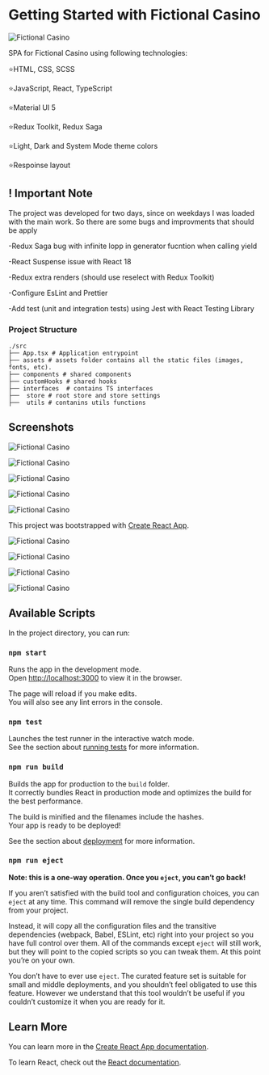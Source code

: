 # Getting Started with Fictional Casino

![Fictional Casino](./.github/screenshots/desktop1.png?raw=true "Fictional Casino")

SPA for Fictional Casino using following technologies:

⭐HTML, CSS, SCSS

⭐JavaScript, React, TypeScript

⭐Material UI 5

⭐Redux Toolkit, Redux Saga

⭐Light, Dark and System Mode theme colors

⭐Respoinse layout



## ! Important Note
The project was developed for two days, since on weekdays I was loaded with the main work. So there are some bugs and improvments that should be apply

-Redux Saga bug with infinite lopp in generator fucntion when calling yield

-React Suspense issue with React 18

-Redux extra renders (should use reselect with Redux Toolkit)

-Configure EsLint and Prettier

-Add test (unit and integration tests) using Jest with React Testing Library

### Project Structure

```shell
./src
├── App.tsx # Application entrypoint
├── assets # assets folder contains all the static files (images, fonts, etc).
├── components # shared components
├── customHooks # shared hooks
├── interfaces  # contains TS interfaces
├──  store # root store and store settings
├──  utils # contanins utils functions
```

## Screenshots

![Fictional Casino](./.github/screenshots/desktop1.png?raw=true "Fictional Casino")

![Fictional Casino](./.github/screenshots/desktop2.png?raw=true "Fictional Casino")

![Fictional Casino](./.github/screenshots/desktop3.png?raw=true "Fictional Casino")

![Fictional Casino](./.github/screenshots/desktop4.png?raw=true "Fictional Casino")

![Fictional Casino](./.github/screenshots/desktop5.png?raw=true "Fictional Casino")

This project was bootstrapped with [Create React App](https://github.com/facebook/create-react-app).

![Fictional Casino](./.github/screenshots/mobile1.jpg?raw=true "Fictional Casino")

![Fictional Casino](./.github/screenshots/mobile2.jpg?raw=true "Fictional Casino")

![Fictional Casino](./.github/screenshots/mobile4.jpg?raw=true "Fictional Casino")

![Fictional Casino](./.github/screenshots/mobile6.jpg?raw=true "Fictional Casino")

## Available Scripts

In the project directory, you can run:

### `npm start`

Runs the app in the development mode.\
Open [http://localhost:3000](http://localhost:3000) to view it in the browser.

The page will reload if you make edits.\
You will also see any lint errors in the console.

### `npm test`

Launches the test runner in the interactive watch mode.\
See the section about [running tests](https://facebook.github.io/create-react-app/docs/running-tests) for more information.

### `npm run build`

Builds the app for production to the `build` folder.\
It correctly bundles React in production mode and optimizes the build for the best performance.

The build is minified and the filenames include the hashes.\
Your app is ready to be deployed!

See the section about [deployment](https://facebook.github.io/create-react-app/docs/deployment) for more information.

### `npm run eject`

**Note: this is a one-way operation. Once you `eject`, you can’t go back!**

If you aren’t satisfied with the build tool and configuration choices, you can `eject` at any time. This command will remove the single build dependency from your project.

Instead, it will copy all the configuration files and the transitive dependencies (webpack, Babel, ESLint, etc) right into your project so you have full control over them. All of the commands except `eject` will still work, but they will point to the copied scripts so you can tweak them. At this point you’re on your own.

You don’t have to ever use `eject`. The curated feature set is suitable for small and middle deployments, and you shouldn’t feel obligated to use this feature. However we understand that this tool wouldn’t be useful if you couldn’t customize it when you are ready for it.

## Learn More

You can learn more in the [Create React App documentation](https://facebook.github.io/create-react-app/docs/getting-started).

To learn React, check out the [React documentation](https://reactjs.org/).
